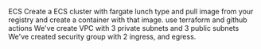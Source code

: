 ECS Create a ECS cluster with fargate lunch type and pull image from your registry and create a container with that image. use terraform and github actions
We've create VPC with 3 private subnets and 3 public subnets 
We've created security group with 2 ingress, and egress.
